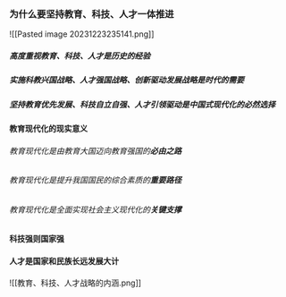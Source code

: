 
### 为什么要坚持教育、科技、人才一体推进
![[Pasted image 20231223235141.png]]

##### 高度重视**教育、科技、人才**是历史的经验

##### 实施**科教兴国战略**、**人才强国战略**、**创新驱动发展战略**是时代的需要

##### 坚持**教育优先发展**、**科技自立自强**、**人才引领驱动**是中国式现代化的必然选择

#### **教育**现代化的现实意义
###### 教育现代化是由教育大国迈向教育强国的**必由之路**
###### 教育现代化是提升我国国民的综合素质的**重要路径**
###### 教育现代化是全面实现社会主义现代化的**关键支撑**

#### **科技强**则国家强

#### **人才**是国家和民族长远发展大计




![[教育、科技、人才战略的内涵.png]]

